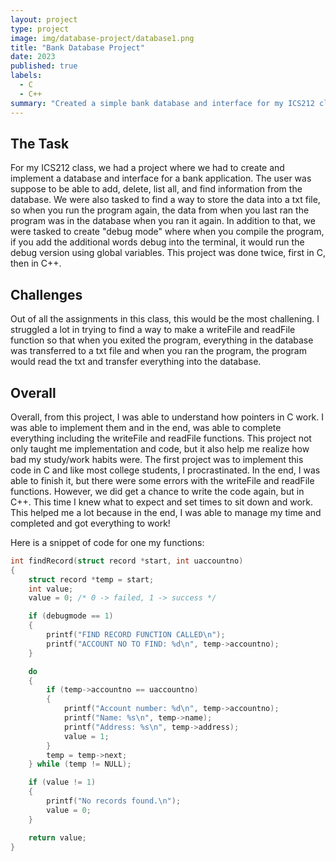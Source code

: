 ```yaml
---
layout: project
type: project
image: img/database-project/database1.png
title: "Bank Database Project"
date: 2023
published: true
labels:
  - C
  - C++
summary: "Created a simple bank database and interface for my ICS212 class."
---
```


## The Task
For my ICS212 class, we had a project where we had to create and implement a database and interface for a bank application. The user was suppose to be able to add, delete, list all, and find information from the database. We were also tasked to find a way to store the data into a txt file, so when you run the program again, the data from when you last ran the program was in the database when you ran it again. In addition to that, we were tasked to create "debug mode" where when you compile the program, if you add the additional words debug into the terminal, it would run the debug version using global variables. This project was done twice, first in C, then in C++.

## Challenges
Out of all the assignments in this class, this would be the most challening. I struggled a lot in trying to find a way to make a writeFile and readFile function so that when you exited the program, everything in the database was transferred to a txt file and when you ran the program, the program would read the txt and transfer everything into the database.

## Overall
Overall, from this project, I was able to understand how pointers in C work. I was able to implement them and in the end, was able to complete everything including the writeFile and readFile functions. This project not only taught me implementation and code, but it also help me realize how bad my study/work habits were. The first project was to implement this code in C and like most college students, I procrastinated. In the end, I was able to finish it, but there were some errors with the writeFile and readFile functions. However, we did get a chance to write the code again, but in C++. This time I knew what to expect and set times to sit down and work. This helped me a lot because in the end, I was able to manage my time and completed and got everything to work!

Here is a snippet of code for one my functions:
```c
int findRecord(struct record *start, int uaccountno)
{
    struct record *temp = start;
    int value;
    value = 0; /* 0 -> failed, 1 -> success */

    if (debugmode == 1)
    {
        printf("FIND RECORD FUNCTION CALLED\n");
        printf("ACCOUNT NO TO FIND: %d\n", temp->accountno);
    }

    do
    {
        if (temp->accountno == uaccountno)
        {
            printf("Account number: %d\n", temp->accountno);
            printf("Name: %s\n", temp->name);
            printf("Address: %s\n", temp->address);
            value = 1;
        }
        temp = temp->next;
    } while (temp != NULL);

    if (value != 1)
    {
        printf("No records found.\n");
        value = 0;
    }

    return value;
}
```
